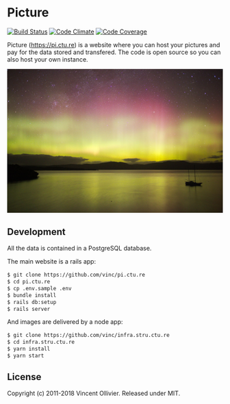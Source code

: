Picture
=======

[![Build Status](https://api.travis-ci.org/vinc/pi.ctu.re.svg?branch=master)](http://travis-ci.org/vinc/pi.ctu.re)
[![Code Climate](https://codeclimate.com/github/vinc/pi.ctu.re.svg)](https://codeclimate.com/github/vinc/pi.ctu.re)
[![Code Coverage](https://codecov.io/gh/vinc/pi.ctu.re/branch/master/graph/badge.svg)](https://codecov.io/gh/vinc/pi.ctu.re)

Picture (https://pi.ctu.re) is a website where you can host your pictures
and pay for the data stored and transfered. The code is open source so you
can also host your own instance.

[![Picture](/app/assets/images/home_bg.jpg?raw=true)](https://pi.ctu.re)


Development
-----------

All the data is contained in a PostgreSQL database.

The main website is a rails app:

    $ git clone https://github.com/vinc/pi.ctu.re
    $ cd pi.ctu.re
    $ cp .env.sample .env
    $ bundle install
    $ rails db:setup
    $ rails server

And images are delivered by a node app:

    $ git clone https://github.com/vinc/infra.stru.ctu.re
    $ cd infra.stru.ctu.re
    $ yarn install
    $ yarn start


License
-------

Copyright (c) 2011-2018 Vincent Ollivier. Released under MIT.
